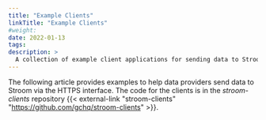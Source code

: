 ```yaml
---
title: "Example Clients"
linkTitle: "Example Clients"
#weight:
date: 2022-01-13
tags: 
description: >
  A collection of example client applications for sending data to Stroom or one of its proxies.
---
```


The following article provides examples to help data providers send data to Stroom via the HTTPS interface.
The code for the clients is in the _stroom-clients_ repository {{< external-link "stroom-clients" "https://github.com/gchq/stroom-clients" >}}.

